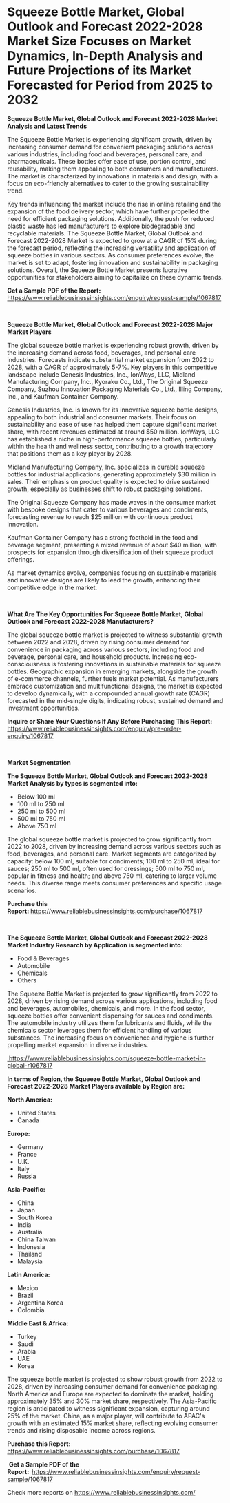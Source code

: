 <p><h1>Squeeze Bottle Market, Global Outlook and Forecast 2022-2028 Market Size Focuses on Market Dynamics, In-Depth Analysis and Future Projections of its Market Forecasted for Period from 2025 to 2032</h1></p><p><strong>Squeeze Bottle Market, Global Outlook and Forecast 2022-2028 Market Analysis and Latest Trends</strong></p>
<p><p>The Squeeze Bottle Market is experiencing significant growth, driven by increasing consumer demand for convenient packaging solutions across various industries, including food and beverages, personal care, and pharmaceuticals. These bottles offer ease of use, portion control, and reusability, making them appealing to both consumers and manufacturers. The market is characterized by innovations in materials and design, with a focus on eco-friendly alternatives to cater to the growing sustainability trend. </p><p>Key trends influencing the market include the rise in online retailing and the expansion of the food delivery sector, which have further propelled the need for efficient packaging solutions. Additionally, the push for reduced plastic waste has led manufacturers to explore biodegradable and recyclable materials. The Squeeze Bottle Market, Global Outlook and Forecast 2022-2028 Market is expected to grow at a CAGR of 15% during the forecast period, reflecting the increasing versatility and application of squeeze bottles in various sectors. As consumer preferences evolve, the market is set to adapt, fostering innovation and sustainability in packaging solutions. Overall, the Squeeze Bottle Market presents lucrative opportunities for stakeholders aiming to capitalize on these dynamic trends.</p></p>
<p><strong>Get a Sample PDF of the Report:&nbsp;</strong> <a href="https://www.reliablebusinessinsights.com/enquiry/request-sample/1067817?utm_campaign=2247&utm_medium=2&utm_source=Github&utm_content=ia&utm_term=21032025&utm_id=squeeze-bottle-market-global-outlook-and-forecast-2022-2028">https://www.reliablebusinessinsights.com/enquiry/request-sample/1067817</a></p>
<p>&nbsp;</p>
<p><strong>Squeeze Bottle Market, Global Outlook and Forecast 2022-2028 Major Market Players</strong></p>
<p><p>The global squeeze bottle market is experiencing robust growth, driven by the increasing demand across food, beverages, and personal care industries. Forecasts indicate substantial market expansion from 2022 to 2028, with a CAGR of approximately 5-7%. Key players in this competitive landscape include Genesis Industries, Inc., IonWays, LLC, Midland Manufacturing Company, Inc., Kyoraku Co., Ltd., The Original Squeeze Company, Suzhou Innovation Packaging Materials Co., Ltd., Illing Company, Inc., and Kaufman Container Company.</p><p>Genesis Industries, Inc. is known for its innovative squeeze bottle designs, appealing to both industrial and consumer markets. Their focus on sustainability and ease of use has helped them capture significant market share, with recent revenues estimated at around $50 million. IonWays, LLC has established a niche in high-performance squeeze bottles, particularly within the health and wellness sector, contributing to a growth trajectory that positions them as a key player by 2028.</p><p>Midland Manufacturing Company, Inc. specializes in durable squeeze bottles for industrial applications, generating approximately $30 million in sales. Their emphasis on product quality is expected to drive sustained growth, especially as businesses shift to robust packaging solutions. </p><p>The Original Squeeze Company has made waves in the consumer market with bespoke designs that cater to various beverages and condiments, forecasting revenue to reach $25 million with continuous product innovation. </p><p>Kaufman Container Company has a strong foothold in the food and beverage segment, presenting a mixed revenue of about $40 million, with prospects for expansion through diversification of their squeeze product offerings.</p><p>As market dynamics evolve, companies focusing on sustainable materials and innovative designs are likely to lead the growth, enhancing their competitive edge in the market.</p></p>
<p>&nbsp;</p>
<p><strong>What Are The Key Opportunities For Squeeze Bottle Market, Global Outlook and Forecast 2022-2028 Manufacturers?</strong></p>
<p><p>The global squeeze bottle market is projected to witness substantial growth between 2022 and 2028, driven by rising consumer demand for convenience in packaging across various sectors, including food and beverage, personal care, and household products. Increasing eco-consciousness is fostering innovations in sustainable materials for squeeze bottles. Geographic expansion in emerging markets, alongside the growth of e-commerce channels, further fuels market potential. As manufacturers embrace customization and multifunctional designs, the market is expected to develop dynamically, with a compounded annual growth rate (CAGR) forecasted in the mid-single digits, indicating robust, sustained demand and investment opportunities.</p></p>
<p><strong>Inquire or Share Your Questions If Any Before Purchasing This Report:</strong> <a href="https://www.reliablebusinessinsights.com/enquiry/pre-order-enquiry/1067817?utm_campaign=2247&utm_medium=2&utm_source=Github&utm_content=ia&utm_term=21032025&utm_id=squeeze-bottle-market-global-outlook-and-forecast-2022-2028">https://www.reliablebusinessinsights.com/enquiry/pre-order-enquiry/1067817</a></p>
<p>&nbsp;</p>
<p><strong>Market Segmentation</strong></p>
<p><strong>The Squeeze Bottle Market, Global Outlook and Forecast 2022-2028 Market Analysis by types is segmented into:</strong></p>
<p><ul><li>Below 100 ml</li><li>100 ml to 250 ml</li><li>250 ml to 500 ml</li><li>500 ml to 750 ml</li><li>Above 750 ml</li></ul></p>
<p><p>The global squeeze bottle market is projected to grow significantly from 2022 to 2028, driven by increasing demand across various sectors such as food, beverages, and personal care. Market segments are categorized by capacity: below 100 ml, suitable for condiments; 100 ml to 250 ml, ideal for sauces; 250 ml to 500 ml, often used for dressings; 500 ml to 750 ml, popular in fitness and health; and above 750 ml, catering to larger volume needs. This diverse range meets consumer preferences and specific usage scenarios.</p></p>
<p><strong>Purchase this Report:&nbsp;</strong><a href="https://www.reliablebusinessinsights.com/purchase/1067817?utm_campaign=2247&utm_medium=2&utm_source=Github&utm_content=ia&utm_term=21032025&utm_id=squeeze-bottle-market-global-outlook-and-forecast-2022-2028">https://www.reliablebusinessinsights.com/purchase/1067817</a></p>
<p>&nbsp;</p>
<p><strong>The Squeeze Bottle Market, Global Outlook and Forecast 2022-2028 Market Industry Research by Application is segmented into:</strong></p>
<p><ul><li>Food & Beverages</li><li>Automobile</li><li>Chemicals</li><li>Others</li></ul></p>
<p><p>The Squeeze Bottle Market is projected to grow significantly from 2022 to 2028, driven by rising demand across various applications, including food and beverages, automobiles, chemicals, and more. In the food sector, squeeze bottles offer convenient dispensing for sauces and condiments. The automobile industry utilizes them for lubricants and fluids, while the chemicals sector leverages them for efficient handling of various substances. The increasing focus on convenience and hygiene is further propelling market expansion in diverse industries.</p></p>
<p><a href="https://www.reliablebusinessinsights.com/squeeze-bottle-market-in-global-r1067817?utm_campaign=2247&utm_medium=2&utm_source=Github&utm_content=ia&utm_term=21032025&utm_id=squeeze-bottle-market-global-outlook-and-forecast-2022-2028">&nbsp;https://www.reliablebusinessinsights.com/squeeze-bottle-market-in-global-r1067817</a></p>
<p><strong>In terms of Region, the Squeeze Bottle Market, Global Outlook and Forecast 2022-2028 Market Players available by Region are:</strong></p>
<p>
    <p> <strong> North America: </strong>
        <ul>
            <li>United States</li>
            <li>Canada</li>
        </ul>
        </p> 
    <p> <strong> Europe: </strong>
        <ul>
            <li>Germany</li>
            <li>France</li>
            <li>U.K.</li>
            <li>Italy</li>
            <li>Russia</li>
        </ul>
        </p> 
    <p> <strong> Asia-Pacific: </strong>
        <ul>
            <li>China</li>
            <li>Japan</li>
            <li>South Korea</li>
            <li>India</li>
            <li>Australia</li>
            <li>China Taiwan</li>
            <li>Indonesia</li>
            <li>Thailand</li>
            <li>Malaysia</li>
        </ul>
        </p> 
    <p> <strong> Latin America: </strong>
        <ul>
            <li>Mexico</li>
            <li>Brazil</li>
            <li>Argentina Korea</li>
            <li>Colombia</li>
        </ul>
        </p> 
    <p> <strong> Middle East & Africa: </strong>
        <ul>
            <li>Turkey</li>
            <li>Saudi</li>
            <li>Arabia</li>
            <li>UAE</li>
            <li>Korea</li>
        </ul>
    </p>
    </p>
<p><p>The squeeze bottle market is projected to show robust growth from 2022 to 2028, driven by increasing consumer demand for convenience packaging. North America and Europe are expected to dominate the market, holding approximately 35% and 30% market share, respectively. The Asia-Pacific region is anticipated to witness significant expansion, capturing around 25% of the market. China, as a major player, will contribute to APAC's growth with an estimated 15% market share, reflecting evolving consumer trends and rising disposable income across regions.</p></p>
<p><strong>Purchase this Report: </strong><a href="https://www.reliablebusinessinsights.com/purchase/1067817?utm_campaign=2247&utm_medium=2&utm_source=Github&utm_content=ia&utm_term=21032025&utm_id=squeeze-bottle-market-global-outlook-and-forecast-2022-2028">https://www.reliablebusinessinsights.com/purchase/1067817</a></p>
<p>&nbsp;<strong>Get a Sample PDF of the Report:&nbsp;&nbsp;</strong><a href="https://www.reliablebusinessinsights.com/enquiry/request-sample/1067817?utm_campaign=2247&utm_medium=2&utm_source=Github&utm_content=ia&utm_term=21032025&utm_id=squeeze-bottle-market-global-outlook-and-forecast-2022-2028">https://www.reliablebusinessinsights.com/enquiry/request-sample/1067817</a></p>
<p><strong></strong></p>
<p>Check more reports on <a href="https://www.reliablebusinessinsights.com/?utm_campaign=2247&utm_medium=2&utm_source=Github&utm_content=ia&utm_term=21032025&utm_id=squeeze-bottle-market-global-outlook-and-forecast-2022-2028">https://www.reliablebusinessinsights.com/</a></p>